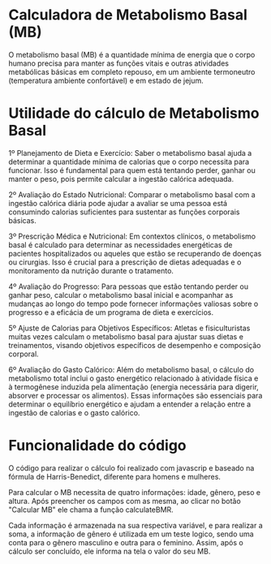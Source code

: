 # Calculadora de Metabolismo Basal (MB)

O metabolismo basal (MB) é a quantidade mínima de energia que o corpo humano precisa para manter as funções vitais e outras atividades metabólicas básicas em completo repouso, em um ambiente termoneutro (temperatura ambiente confortável) e em estado de jejum.

# Utilidade do cálculo de Metabolismo Basal

1º Planejamento de Dieta e Exercício: Saber o metabolismo basal ajuda a determinar a quantidade mínima de calorias que o corpo necessita para funcionar. Isso é fundamental para quem está tentando perder, ganhar ou manter o peso, pois permite calcular a ingestão calórica adequada.

2º Avaliação do Estado Nutricional: Comparar o metabolismo basal com a ingestão calórica diária pode ajudar a avaliar se uma pessoa está consumindo calorias suficientes para sustentar as funções corporais básicas.

3º Prescrição Médica e Nutricional: Em contextos clínicos, o metabolismo basal é calculado para determinar as necessidades energéticas de pacientes hospitalizados ou aqueles que estão se recuperando de doenças ou cirurgias. Isso é crucial para a prescrição de dietas adequadas e o monitoramento da nutrição durante o tratamento.

4º Avaliação do Progresso: Para pessoas que estão tentando perder ou ganhar peso, calcular o metabolismo basal inicial e acompanhar as mudanças ao longo do tempo pode fornecer informações valiosas sobre o progresso e a eficácia de um programa de dieta e exercícios.

5º Ajuste de Calorias para Objetivos Específicos: Atletas e fisiculturistas muitas vezes calculam o metabolismo basal para ajustar suas dietas e treinamentos, visando objetivos específicos de desempenho e composição corporal.

6º Avaliação do Gasto Calórico: Além do metabolismo basal, o cálculo do metabolismo total inclui o gasto energético relacionado à atividade física e à termogênese induzida pela alimentação (energia necessária para digerir, absorver e processar os alimentos). Essas informações são essenciais para determinar o equilíbrio energético e ajudam a entender a relação entre a ingestão de calorias e o gasto calórico.

# Funcionalidade do código

O código para realizar o cálculo foi realizado com javascrip e baseado na fórmula de Harris-Benedict, diferente para homens e mulheres.

Para calcular o MB necessita de quatro informações: idade, gênero, peso e altura. Após preencher os campos com as mesma, ao clicar no botão "Calcular MB" ele chama a função calculateBMR.

Cada informação é armazenada na sua respectiva variável, e para realizar a soma, a informação de gênero é utilizada em um teste logico, sendo uma conta para o gênero masculino e outra para o feminino. Assim, após o cálculo ser concluído, ele informa na tela o valor do seu MB.

